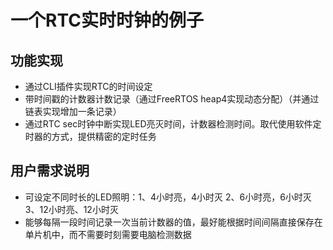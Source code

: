 # 一个RTC实时时钟的例子
## 功能实现
* 通过CLI插件实现RTC的时间设定
* 带时间戳的计数器计数记录（通过FreeRTOS heap4实现动态分配）（并通过链表实现增加一条记录）
* 通过RTC sec时钟中断实现LED亮灭时间，计数器检测时间。取代使用软件定时器的方式，提供精密的定时任务

## 用户需求说明
* 可设定不同时长的LED照明：1、4小时亮，4小时灭 2、6小时亮，6小时灭 3、12小时亮、12小时灭
* 能够每隔一段时间记录一次当前计数器的值，最好能根据时间间隔直接保存在单片机中，而不需要时刻需要电脑检测数据